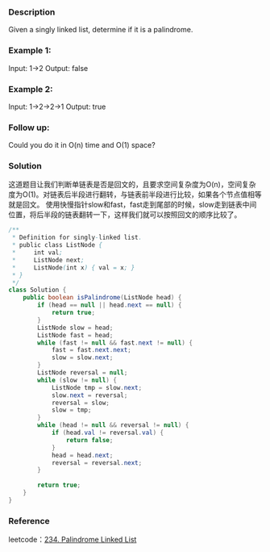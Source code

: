 ### Description
Given a singly linked list, determine if it is a palindrome.
### Example 1:
Input: 1->2
Output: false
### Example 2:
Input: 1->2->2->1
Output: true
### Follow up:
Could you do it in O(n) time and O(1) space?
### Solution
这道题目让我们判断单链表是否是回文的，且要求空间复杂度为O(n)，空间复杂度为O(1)。对链表后半段进行翻转，与链表前半段进行比较，如果各个节点值相等就是回文。
使用快慢指针slow和fast，fast走到尾部的时候，slow走到链表中间位置，将后半段的链表翻转一下，这样我们就可以按照回文的顺序比较了。
``` Java
/**
 * Definition for singly-linked list.
 * public class ListNode {
 *     int val;
 *     ListNode next;
 *     ListNode(int x) { val = x; }
 * }
 */
class Solution {
    public boolean isPalindrome(ListNode head) {
        if (head == null || head.next == null) {
            return true;
        }
        ListNode slow = head;
        ListNode fast = head;
        while (fast != null && fast.next != null) {
            fast = fast.next.next;
            slow = slow.next;
        }
        ListNode reversal = null;
        while (slow != null) {
            ListNode tmp = slow.next;
            slow.next = reversal;
            reversal = slow;
            slow = tmp;
        }
        while (head != null && reversal != null) {
            if (head.val != reversal.val) {
                return false;
            }
            head = head.next;
            reversal = reversal.next;
        }
        
        return true;
    }
}
```
### Reference
leetcode：[234. Palindrome Linked List](https://leetcode.com/problems/palindrome-linked-list/)  
